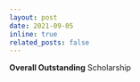 ```yaml
---
layout: post
date: 2021-09-05
inline: true
related_posts: false
---
```


**Overall Outstanding** Scholarship
